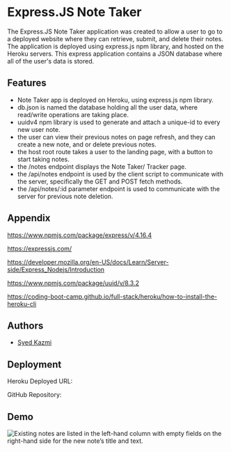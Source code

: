 
# Express.JS Note Taker

The Express.JS Note Taker application was created to allow a user to go to a deployed website where they can retrieve, submit, and delete their notes. 
The application is deployed using express.js npm library, and hosted on the Heroku servers. This express application contains a JSON database where all of the user's data is stored. 


## Features

- Note Taker app is deployed on Heroku, using express.js npm library.
- db.json is named the database holding all the user data, where read/write operations are taking place.
- uuidv4 npm library is used to generate and attach a unique-id to every new user note. 
- the user can view their previous notes on page refresh, and they can create a new note, and or delete previous notes. 
- the host root route takes a user to the landing page, with a button to start taking notes.
- the /notes endpoint displays the Note Taker/ Tracker page.
- the /api/notes endpoint is used by the client script to communicate with the server, specifically the GET and POST fetch methods. 
- the /api/notes/:id parameter endpoint is used to communicate with the server for previous note deletion.
## Appendix

https://www.npmjs.com/package/express/v/4.16.4

https://expressjs.com/

https://developer.mozilla.org/en-US/docs/Learn/Server-side/Express_Nodejs/Introduction

https://www.npmjs.com/package/uuid/v/8.3.2

https://coding-boot-camp.github.io/full-stack/heroku/how-to-install-the-heroku-cli
## Authors

- [Syed Kazmi](https://github.com/kazmiali123)


## Deployment

Heroku Deployed URL: 


GitHub Repository:


## Demo

![Existing notes are listed in the left-hand column with empty fields on the right-hand side for the new note’s title and text.](./11-express-homework-demo1.gif)


